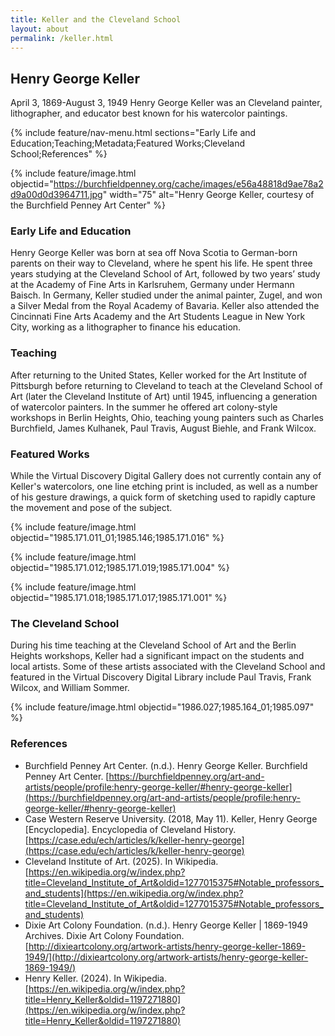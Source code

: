 ```yaml
---
title: Keller and the Cleveland School
layout: about
permalink: /keller.html
---
```


## Henry George Keller
April 3, 1869-August 3, 1949
Henry George Keller was an Cleveland painter, lithographer, and educator best known for his watercolor paintings.

{% include feature/nav-menu.html sections="Early Life and Education;Teaching;Metadata;Featured Works;Cleveland School;References" %}

{% include feature/image.html objectid="https://burchfieldpenney.org/cache/images/e56a48818d9ae78a2d9a00d0d3964711.jpg" width="75" alt="Henry George Keller, courtesy of the Burchfield Penney Art Center" %}

### Early Life and Education
Henry George Keller was born at sea off Nova Scotia to German-born parents on their way to Cleveland, where he spent his life. He spent three years studying at the Cleveland School of Art, followed by two years’ study at the Academy of Fine Arts in Karlsruhem, Germany under Hermann Baisch. In Germany, Keller studied under the animal painter, Zugel, and won a Silver Medal from the Royal Academy of Bavaria. Keller also attended the Cincinnati Fine Arts Academy and the Art Students League in New York City, working as a lithographer to finance his education.  

### Teaching 
After returning to the United States, Keller worked for the Art Institute of Pittsburgh before returning to Cleveland to teach at the Cleveland School of Art (later the Cleveland Institute of Art) until 1945, influencing a generation of watercolor painters. In the summer he offered art colony-style workshops in Berlin Heights, Ohio, teaching young painters such as Charles Burchfield, James Kulhanek, Paul Travis, August Biehle, and Frank Wilcox. 

### Featured Works
While the Virtual Discovery Digital Gallery does not currently contain any of Keller's watercolors, one line etching print is included, as well as a number of his gesture drawings, a quick form of sketching used to rapidly capture the movement and pose of the subject.

{% include feature/image.html objectid="1985.171.011_01;1985.146;1985.171.016" %}

{% include feature/image.html objectid="1985.171.012;1985.171.019;1985.171.004" %}

{% include feature/image.html objectid="1985.171.018;1985.171.017;1985.171.001" %}

### The Cleveland School
During his time teaching at the Cleveland School of Art and the Berlin Heights workshops, Keller had a significant impact on the students and local artists. Some of these artists associated with the Cleveland School and featured in the Virtual Discovery Digital Library include Paul Travis, Frank Wilcox, and William Sommer.

{% include feature/image.html objectid="1986.027;1985.164_01;1985.097" %}

### References

- Burchfield Penney Art Center. (n.d.). Henry George Keller. Burchfield Penney Art Center. [https://burchfieldpenney.org/art-and-artists/people/profile:henry-george-keller/#henry-george-keller](https://burchfieldpenney.org/art-and-artists/people/profile:henry-george-keller/#henry-george-keller)
- Case Western Reserve University. (2018, May 11). Keller, Henry George [Encyclopedia]. Encyclopedia of Cleveland History. [https://case.edu/ech/articles/k/keller-henry-george](https://case.edu/ech/articles/k/keller-henry-george)
- Cleveland Institute of Art. (2025). In Wikipedia. [https://en.wikipedia.org/w/index.php?title=Cleveland_Institute_of_Art&oldid=1277015375#Notable_professors_and_students](https://en.wikipedia.org/w/index.php?title=Cleveland_Institute_of_Art&oldid=1277015375#Notable_professors_and_students)
- Dixie Art Colony Foundation. (n.d.). Henry George Keller | 1869-1949 Archives. Dixie Art Colony Foundation. [http://dixieartcolony.org/artwork-artists/henry-george-keller-1869-1949/](http://dixieartcolony.org/artwork-artists/henry-george-keller-1869-1949/)
- Henry Keller. (2024). In Wikipedia. [https://en.wikipedia.org/w/index.php?title=Henry_Keller&oldid=1197271880](https://en.wikipedia.org/w/index.php?title=Henry_Keller&oldid=1197271880)

